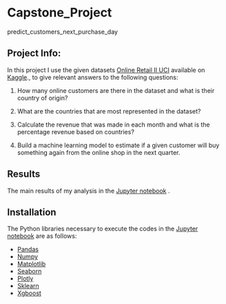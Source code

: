 # Capstone_Project
predict_customers_next_purchase_day

## Project Info:

In this project I use the given datasets [Online Retail II UCI](https://www.kaggle.com/mashlyn/online-retail-ii-uci/download) available on [Kaggle](www.kaggle.com)., to give relevant answers to the following questions:

1. How many online customers are there in the dataset and what is their country of origin?

2. What are the countries that are most represented in the dataset?

3. Calculate the revenue that was made in each month and what is the percentage revenue based on countries?

4. Build a machine learning model to estimate if a given customer will buy something again from the online shop in the next quarter.


## Results<a name="results"></a>

The main results of my analysis in the [Jupyter notebook](https://github.com/amritanshdeo89/Capstone_Project/blob/main/Retail_Analysis/Online_retail.ipynb) .


## Installation <a name="installation"></a>
The Python libraries necessary to execute the codes in the [Jupyter notebook](https://github.com/evansdoe/online_retail/blob/main/online_retail.ipynb) are
as follows:
* [Pandas](https://pandas.pydata.org/)
* [Numpy](https://numpy.org/)
* [Matplotlib](https://matplotlib.org/stable/index.html)
* [Seaborn](https://seaborn.pydata.org/)
* [Plotly](https://plotly.com/python/)
* [Sklearn](https://sklearn.org/)
* [Xgboost](https://xgboost.readthedocs.io/en/latest/python/python_intro.html)

